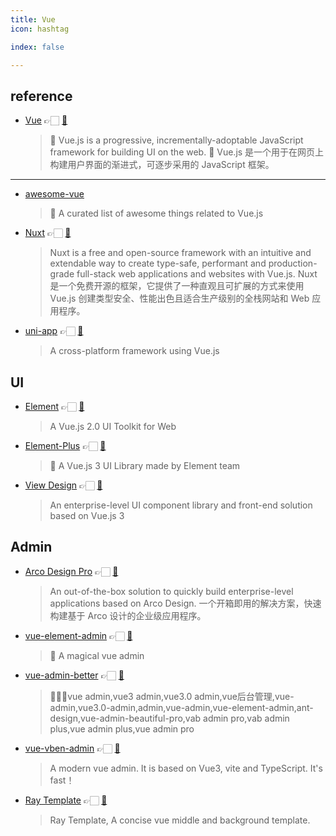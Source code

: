```yaml
---
title: Vue
icon: hashtag

index: false

---
```


## reference

- [Vue](https://vuejs.org) 👉🏻 [🐙](https://github.com/vuejs/core)
    > 🖖 Vue.js is a progressive, incrementally-adoptable JavaScript framework for building UI on the web.
    > 🖖 Vue.js 是一个用于在网页上构建用户界面的渐进式，可逐步采用的 JavaScript 框架。

------    

- [awesome-vue](https://github.com/vuejs/awesome-vue)
    > 🎉 A curated list of awesome things related to Vue.js
- [Nuxt](https://nuxt.com) 👉🏻 [🐙](https://github.com/nuxt/nuxt)
    > Nuxt is a free and open-source framework with an intuitive and extendable way to create type-safe, performant and production-grade full-stack web applications and websites with Vue.js.
    > Nuxt 是一个免费开源的框架，它提供了一种直观且可扩展的方式来使用 Vue.js 创建类型安全、性能出色且适合生产级别的全栈网站和 Web 应用程序。
- [uni-app](https://uniapp.dcloud.net.cn) 👉🏻 [🐙](https://github.com/dcloudio/uni-app)
    > A cross-platform framework using Vue.js

## UI

- [Element](https://element.eleme.cn) 👉🏻 [🐙](https://github.com/ElemeFE/element)
    > A Vue.js 2.0 UI Toolkit for Web
- [Element-Plus](https://element-plus.org) 👉🏻 [🐙](https://github.com/element-plus/element-plus)
    > 🎉 A Vue.js 3 UI Library made by Element team
- [View Design](https://www.iviewui.com) 👉🏻 [🐙](https://github.com/view-design/ViewUIPlus)
    > An enterprise-level UI component library and front-end solution based on Vue.js 3

## Admin

- [Arco Design Pro](https://pro.arco.design/) 👉🏻 [🐙](https://github.com/arco-design/arco-design-pro-vue)
    > An out-of-the-box solution to quickly build enterprise-level applications based on Arco Design.
    > 一个开箱即用的解决方案，快速构建基于 Arco 设计的企业级应用程序。
- [vue-element-admin](https://panjiachen.github.io/vue-element-admin) 👉🏻 [🐙](https://github.com/PanJiaChen/vue-element-admin)
    > 🎉 A magical vue admin
- [vue-admin-better](https://vue-admin-beautiful.com/vue-admin-arco) 👉🏻 [🐙](https://github.com/chuzhixin/vue-admin-better)
    > 🚀🚀🚀vue admin,vue3 admin,vue3.0 admin,vue后台管理,vue-admin,vue3.0-admin,admin,vue-admin,vue-element-admin,ant-design,vue-admin-beautiful-pro,vab admin pro,vab admin plus,vue admin plus,vue admin pro
- [vue-vben-admin](https://vben.vvbin.cn) 👉🏻 [🐙](https://github.com/vbenjs/vue-vben-admin)
    > A modern vue admin. It is based on Vue3, vite and TypeScript. It's fast！
- [Ray Template](https://xiaodaigua-ray.github.io/ray-template-doc) 👉🏻 [🐙](https://github.com/XiaoDaiGua-Ray/ray-template)
    > Ray Template, A concise vue middle and background template.